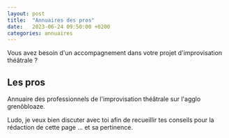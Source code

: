 ```yaml
---
layout: post
title:  "Annuaires des pros"
date:   2023-06-24 09:50:00 +0200
categories: annuaires
---
```


Vous avez besoin d'un accompagnement dans votre projet d'improvisation théâtrale ?

## Les pros

Annuaire des professionnels de l'improvisation théâtrale sur l'agglo grenôbloaze.

Ludo, je veux bien discuter avec toi afin de recueillir tes conseils pour la rédaction de cette page ... et sa pertinence.
